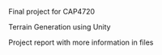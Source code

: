 Final project for CAP4720

Terrain Generation using Unity

Project report with more information in files
